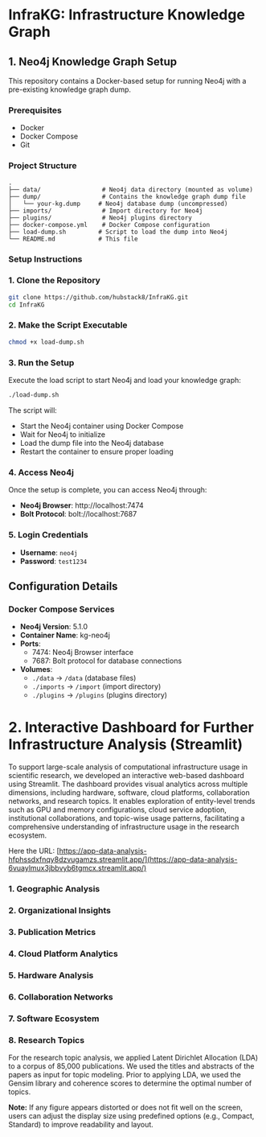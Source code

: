 # InfraKG: Infrastructure Knowledge Graph
## 1. Neo4j Knowledge Graph Setup

This repository contains a Docker-based setup for running Neo4j with a pre-existing knowledge graph dump.

### Prerequisites

- Docker
- Docker Compose
- Git

### Project Structure

```
.
├── data/                 # Neo4j data directory (mounted as volume)
├── dump/                 # Contains the knowledge graph dump file
│   └── your-kg.dump     # Neo4j database dump (uncompressed)
├── imports/              # Import directory for Neo4j
├── plugins/              # Neo4j plugins directory
├── docker-compose.yml    # Docker Compose configuration
├── load-dump.sh         # Script to load the dump into Neo4j
└── README.md            # This file
```

### Setup Instructions

### 1. Clone the Repository

```bash
git clone https://github.com/hubstack8/InfraKG.git
cd InfraKG
```

### 2. Make the Script Executable

```bash
chmod +x load-dump.sh
```

### 3. Run the Setup

Execute the load script to start Neo4j and load your knowledge graph:

```bash
./load-dump.sh
```

The script will:
- Start the Neo4j container using Docker Compose
- Wait for Neo4j to initialize
- Load the dump file into the Neo4j database
- Restart the container to ensure proper loading

### 4. Access Neo4j

Once the setup is complete, you can access Neo4j through:

- **Neo4j Browser**: http://localhost:7474
- **Bolt Protocol**: bolt://localhost:7687

### 5. Login Credentials

- **Username**: `neo4j`
- **Password**: `test1234`

## Configuration Details

### Docker Compose Services

- **Neo4j Version**: 5.1.0
- **Container Name**: kg-neo4j
- **Ports**:
  - 7474: Neo4j Browser interface
  - 7687: Bolt protocol for database connections
- **Volumes**:
  - `./data` → `/data` (database files)
  - `./imports` → `/import` (import directory)
  - `./plugins` → `/plugins` (plugins directory)






# 2. Interactive Dashboard for Further Infrastructure Analysis (Streamlit)
To support large-scale analysis of computational infrastructure usage in scientific research, we developed an interactive web-based dashboard using Streamlit. The dashboard provides visual analytics across multiple dimensions, including hardware, software, cloud platforms, collaboration networks, and research topics. It enables exploration of entity-level trends such as GPU and memory configurations, cloud service adoption, institutional collaborations, and topic-wise usage patterns, facilitating a comprehensive understanding of infrastructure usage in the research ecosystem. 

Here the URL: [https://app-data-analysis-hfphssdxfnqy8dzvugamzs.streamlit.app/](https://app-data-analysis-6vuaylmux3jbbvyb6tgmcx.streamlit.app/)
### 1. Geographic Analysis
### 2. Organizational Insights
### 3. Publication Metrics
### 4. Cloud Platform Analytics
### 5. Hardware Analysis
### 6. Collaboration Networks
### 7. Software Ecosystem
### 8. Research Topics
For the research topic analysis, we applied Latent Dirichlet Allocation (LDA) to a corpus of 85,000 publications. We used the titles and abstracts of the papers as input for topic modeling. Prior to applying LDA, we used the Gensim library and coherence scores to determine the optimal number of topics.

**Note:** If any figure appears distorted or does not fit well on the screen, users can adjust the display size using predefined options (e.g., Compact, Standard) to improve readability and layout.
